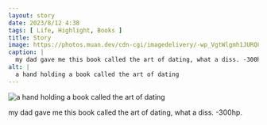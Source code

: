 ```yaml
---
layout: story
date: 2023/8/12 4:38
tags: [ Life, Highlight, Books ]
title: Story
image: https://photos.muan.dev/cdn-cgi/imagedelivery/-wp_VgtWlgmh1JURQ8t1mg/88f08993-0c4d-4000-722f-d833d1009600/public
caption: |
  my dad gave me this book called the art of dating, what a diss. -300hp.
alt: |
  a hand holding a book called the art of dating
---
```


![a hand holding a book called the art of dating](https://photos.muan.dev/cdn-cgi/imagedelivery/-wp_VgtWlgmh1JURQ8t1mg/88f08993-0c4d-4000-722f-d833d1009600/public)

my dad gave me this book called the art of dating, what a diss. -300hp.
